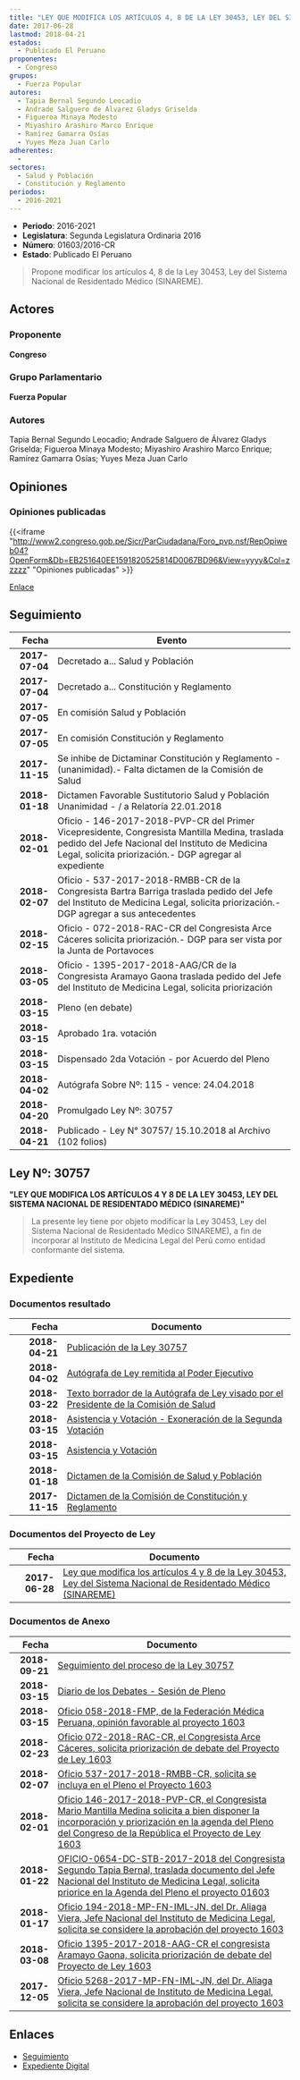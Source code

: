 ```yaml
---
title: "LEY QUE MODIFICA LOS ARTÍCULOS 4, 8 DE LA LEY 30453, LEY DEL SISTEMA NACIONAL DE RESIDENTADO MÉDICO (SINAREME)"
date: 2017-06-28
lastmod: 2018-04-21
estados: 
  - Publicado El Peruano
proponentes: 
  - Congreso
grupos: 
  - Fuerza Popular
autores: 
  - Tapia Bernal Segundo Leocadio
  - Andrade Salguero de Álvarez Gladys Griselda
  - Figueroa Minaya Modesto
  - Miyashiro Arashiro Marco Enrique
  - Ramírez Gamarra Osías
  - Yuyes Meza Juan Carlo
adherentes: 
  - 
sectores: 
  - Salud y Población
  - Constitución y Reglamento
periodos: 
  - 2016-2021
---
```


- **Periodo**: 2016-2021
- **Legislatura**: Segunda Legislatura Ordinaria 2016
- **Número**: 01603/2016-CR
- **Estado**: Publicado El Peruano

> Propone modificar los artículos 4, 8 de la Ley 30453, Ley del Sistema Nacional de Residentado Médico (SINAREME).


## Actores

### Proponente

**Congreso**

### Grupo Parlamentario

**Fuerza Popular**

### Autores

Tapia Bernal Segundo Leocadio; Andrade Salguero de Álvarez Gladys Griselda; Figueroa Minaya Modesto; Miyashiro Arashiro Marco Enrique; Ramírez Gamarra Osías; Yuyes Meza Juan Carlo


## Opiniones

### Opiniones publicadas

{{<iframe "http://www2.congreso.gob.pe/Sicr/ParCiudadana/Foro_pvp.nsf/RepOpiweb04?OpenForm&Db=EB251640EE1591820525814D0067BD96&View=yyyy&Col=zzzzz" "Opiniones publicadas" >}}

[Enlace](http://www2.congreso.gob.pe/Sicr/ParCiudadana/Foro_pvp.nsf/RepOpiweb04?OpenForm&Db=EB251640EE1591820525814D0067BD96&View=yyyy&Col=zzzzz)

## Seguimiento

| Fecha | Evento |
|------:|--------|
| **2017-07-04** | Decretado a... Salud y Población|
| **2017-07-04** | Decretado a... Constitución y Reglamento|
| **2017-07-05** | En comisión Salud y Población|
| **2017-07-05** | En comisión Constitución y Reglamento|
| **2017-11-15** | Se inhibe de Dictaminar Constitución y Reglamento - (unanimidad).- Falta dictamen de la Comisión de Salud|
| **2018-01-18** | Dictamen Favorable Sustitutorio Salud y Población Unanimidad - / a Relatoría 22.01.2018|
| **2018-02-01** | Oficio - 146-2017-2018-PVP-CR del Primer Vicepresidente, Congresista Mantilla Medina, traslada pedido del Jefe Nacional del Instituto de Medicina Legal, solicita priorización.- DGP agregar al expediente|
| **2018-02-07** | Oficio - 537-2017-2018-RMBB-CR de la Congresista Bartra Barriga traslada pedido del Jefe del Instituto de Medicina Legal, solicita priorización.- DGP agregar a sus antecedentes|
| **2018-02-15** | Oficio - 072-2018-RAC-CR del Congresista Arce Cáceres solicita priorización.- DGP para ser vista por la Junta de Portavoces|
| **2018-03-05** | Oficio - 1395-2017-2018-AAG/CR de la Congresista Aramayo Gaona traslada pedido del Jefe del Instituto de Medicina Legal, solicita priorización|
| **2018-03-15** | Pleno (en debate)|
| **2018-03-15** | Aprobado 1ra. votación|
| **2018-03-15** | Dispensado 2da Votación - por Acuerdo del Pleno|
| **2018-04-02** | Autógrafa Sobre Nº: 115 - vence: 24.04.2018|
| **2018-04-20** | Promulgado Ley Nº: 30757|
| **2018-04-21** | Publicado - Ley N° 30757/ 15.10.2018 al Archivo (102 folios)|

## Ley Nº: 30757

**"LEY QUE MODIFICA LOS ARTÍCULOS 4 Y 8 DE LA LEY 30453, LEY DEL SISTEMA NACIONAL DE RESIDENTADO MÉDICO (SINAREME)"**

> La presente ley tiene por objeto modificar la Ley 30453, Ley del Sistema Nacional de Residentado Médico SINAREME), a fin de incorporar al Instituto de Medicina Legal del Perú como entidad conformante del sistema.


## Expediente


### Documentos resultado

| Fecha | Documento |
|------:|--------|
| **2018-04-21** | [Publicación de la Ley 30757](http://www.leyes.congreso.gob.pe/Documentos/2016_2021/ADLP/Normas_Legales/30757-LEY.pdf) |
| **2018-04-02** | [Autógrafa de Ley remitida al Poder Ejecutivo](http://www.leyes.congreso.gob.pe/Documentos/2016_2021/ADLP/Texto_Aprobado/AU0160320180402.pdf) |
| **2018-03-22** | [Texto borrador de la Autógrafa de Ley visado por el Presidente de la Comisión de Salud](http://www.leyes.congreso.gob.pe/Documentos/2016_2021/Texto_Borrador_de_Autografa/BAU0160320180322.pdf) |
| **2018-03-15** | [Asistencia y Votación - Exoneración de la Segunda Votación](http://www.leyes.congreso.gob.pe/Documentos/2016_2021/Asistencia_y_Votacion/Proyectos_de_Ley/Exoneracion_de_Segunda_Votacion/ESV0160320180315.pdf) |
| **2018-03-15** | [Asistencia y Votación](http://www.leyes.congreso.gob.pe/Documentos/2016_2021/Asistencia_y_Votacion/Proyectos_de_Ley/AV0160320180315..pdf) |
| **2018-01-18** | [Dictamen de la Comisión de Salud y Población](http://www.leyes.congreso.gob.pe/Documentos/2016_2021/Dictamenes/Proyectos_de_Ley/01603DC21MAY20180118..PDF) |
| **2017-11-15** | [Dictamen de la Comisión de Constitución y Reglamento](http://www.leyes.congreso.gob.pe/Documentos/2016_2021/Dictamenes/Proyectos_de_Ley/01603DC04MAY20171115.pdf) |

### Documentos del Proyecto de Ley

| Fecha | Documento |
|------:|--------|
| **2017-06-28** | [Ley que modifica los artículos 4 y 8 de la Ley 30453, Ley del Sistema Nacional de Residentado Médico (SINAREME)](http://www.leyes.congreso.gob.pe/Documentos/2016_2021/Proyectos_de_Ley_y_de_Resoluciones_Legislativas/PL0160320170628.pdf) |

### Documentos de Anexo

| Fecha | Documento |
|------:|--------|
| **2018-09-21** | [Seguimiento del proceso de la Ley 30757](http://www.leyes.congreso.gob.pe/Documentos/2016_2021/Seguimiento_de_Proyectos_de_Ley/01603PL20180921.pdf) |
| **2018-03-15** | [Diario de los Debates - Sesión de Pleno](http://www.leyes.congreso.gob.pe/Documentos/2016_2021/ADLP/Diario_Debates/30757-TDD.pdf) |
| **2018-03-15** | [Oficio 058-2018-FMP, de la Federación Médica Peruana, opinión favorable al proyecto 1603](http://www.leyes.congreso.gob.pe/Documentos/2016_2021/Oficios/Otras_Instituciones/OFICIO-058-2018-FMP.pdf) |
| **2018-02-23** | [Oficio 072-2018-RAC-CR, el Congresista Arce Cáceres, solicita priorización de debate del Proyecto de Ley 1603](http://www.leyes.congreso.gob.pe/Documentos/2016_2021/Oficios/Congresistas/OFICIO-072-2018-RAC-CR.pdf) |
| **2018-02-07** | [Oficio 537-2017-2018-RMBB-CR, solicita se incluya en el Pleno el Proyecto 1603](http://www.leyes.congreso.gob.pe/Documentos/2016_2021/Oficios/Congresistas/OFICIO-537-2017-2018-RMBB-CR.pdf) |
| **2018-02-01** | [Oficio 146-2017-2018-PVP-CR, el Congresista Mario Mantilla Medina solicita a bien disponer la incorporación y priorización en la agenda del Pleno del Congreso de la República el Proyecto de Ley 1603](http://www.leyes.congreso.gob.pe/Documentos/2016_2021/Oficios/Congresistas/OFCIO-146-2017-2018-PVP-CR.pdf) |
| **2018-01-22** | [OFICIO-0654-DC-STB-2017-2018 del Congresista Segundo Tapia Bernal, traslada documento del Jefe Nacional del Instituto de Medicina Legal, solicita priorice en la Agenda del Pleno el proyecto 01603](http://www.leyes.congreso.gob.pe/Documentos/2016_2021/Oficios/Congresistas/OFICIO-0654-DC-STB-2017-2018.pdf) |
| **2018-01-17** | [Oficio 194-2018-MP-FN-IML-JN, del Dr. Aliaga Viera, Jefe Nacional del Instituto de Medicina Legal, solicita se considere la aprobación del proyecto 1603](http://www.leyes.congreso.gob.pe/Documentos/2016_2021/Oficios/Otras_Instituciones/OFICIO-194-2018-MP-FN-IML-JN.pdf) |
| **2018-03-08** | [Oficio 1395-2017-2018-AAG-CR el congresista Aramayo Gaona, solicita priorización de debate del Proyecto de Ley 1603](http://www.leyes.congreso.gob.pe/Documentos/2016_2021/Oficios/Congresistas/OFICIO-1395-2017-2018-AAG-CR.pdf) |
| **2017-12-05** | [Oficio 5268-2017-MP-FN-IML-JN, del Dr. Aliaga Viera, Jefe Nacional de Instituto de Medicina Legal, solicita se considere la aprobación del proyecto 1603](http://www.leyes.congreso.gob.pe/Documentos/2016_2021/Oficios/Otras_Instituciones/OFICIO-5268-2017-MP-FN-IML-JN.pdf) |

## Enlaces 

- [Seguimiento](http://www2.congreso.gob.pe/Sicr/TraDocEstProc/CLProLey2016.nsf/f7fff46988ca05b1052578e100829cc7/2f303659999a828e0525814e0002a921?OpenDocument)
- [Expediente Digital](http://www2.congreso.gob.pe/Sicr/TraDocEstProc/CLProLey2016.nsf/f7fff46988ca05b1052578e100829cc7/2f303659999a828e0525814e0002a921?OpenDocument&Click=05257FB7005EB655.eb71d0cf91d8294e05256cdf006b5706/$Body/0.1C6C)
